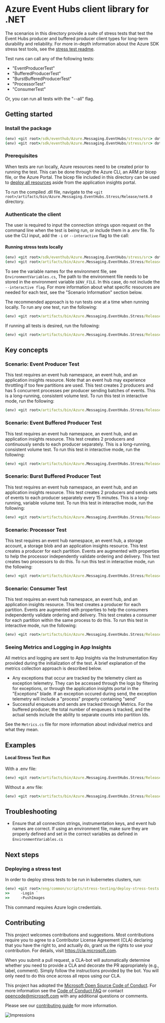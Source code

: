 # Azure Event Hubs client library for .NET
The scenarios in this directory provide a suite of stress tests that test the Event Hubs producer and buffered producer client types for long-term durability and reliability. For more in-depth information about the Azure SDK stress test tools, see the [stress test readme](https://github.com/Azure/azure-sdk-tools/blob/main/tools/stress-cluster/chaos/README.md).

Test runs can call any of the following tests:
- "EventProducerTest"
- "BufferedProducerTest"
- "BurstBufferedProducerTest"
- "ProcessorTest"
- "ConsumerTest"

Or, you can run all tests with the "--all" flag.

## Getting started

### Install the package

```cmd
(env) <git root>/sdk/eventhub/Azure.Messaging.EventHubs/stress/src> dotnet clean
(env) <git root>/sdk/eventhub/Azure.Messaging.EventHubs/stress/src> dotnet publish
```

### Prerequisites

When tests are run locally, Azure resources need to be created prior to running the test. This can be done through the Azure CLI, an ARM pr bicep file, or the Azure Portal. The bicep file included in this directory can be used to [deploy all resources](https://docs.microsoft.com/azure/azure-resource-manager/bicep/deploy-to-resource-group?tabs=azure-cli) aside from the application insights portal.

To run the compiled .dll file, navigate to the `<git root>/artifacts/bin/Azure.Messaging.EventHubs.Stress/Release/net6.0` directory.

### Authenticate the client

The user is required to input the connection strings upon request on the command line when the test is being run, or include them in a .env file. To use the CLI input, add the `-i` or `--interactive` flag to the call:


#### Running stress tests locally
```cmd
(env) <git root>/sdk/eventhub/Azure.Messaging.EventHubs/stress/src> dotnet build './sdk/eventhub/Azure.Messaging.EventHubs/stress/src/' --configuration Release
(env) <git root>/artifacts/bin/Azure.Messaging.EventHubs.Stress/Release/net6.0> dotnet Azure.Messaging.EventHubs.Stress.dll --tests <test/s-to-run> --interactive
```

To see the variable names for the environment file, see `EnvironmentVariables.cs`, The path to the environment file needs to be stored in the environment variable `$ENV_FILE`. In this case, do not include the `--interactive flag`. For more information about what specific resources are needed for each test, see the "Scenario Information" section below. 

The recommended approach is to run tests one at a time when running locally.
To run any one test, run the following:
```cmd
(env) <git root>/artifacts/bin/Azure.Messaging.EventHubs.Stress/Release/net6.0> dotnet Azure.Messaging.EventHubs.Stress.dll --tests <test/s-to-run> --interactive
```
If running all tests is desired, run the following:
```cmd
(env) <git root>/artifacts/bin/Azure.Messaging.EventHubs.Stress/Release/net6.0> dotnet Azure.Messaging.EventHubs.Stress.dll --all --interactive
```

## Key concepts

### Scenario: Event Producer Test
This test requires an event hub namespace, an event hub, and an application insights resource. Note that an event hub may experience throttling if too few partitions are used. This test creates 2 producers and has 5 concurrent processes per producer sending batches of events. This is a long-running, consistent volume test. To run this test in interactive mode, run the following:
```cmd
(env) <git root>/artifacts/bin/Azure.Messaging.EventHubs.Stress/Release/net6.0> dotnet Azure.Messaging.EventHubs.Stress.dll --tests EventProducerTest --interactive
```

### Scenario: Event Buffered Producer Test
This test requires an event hub namespace, an event hub, and an application insights resource. This test creates 2 producers and continuously sends to each producer separately. This is a long-running, consistent volume test. To run this test in interactive mode, run the following:
```cmd
(env) <git root>/artifacts/bin/Azure.Messaging.EventHubs.Stress/Release/net6.0> dotnet Azure.Messaging.EventHubs.Stress.dll --tests BufferedProducerTest --interactive
```

### Scenario: Burst Buffered Producer Test
This test requires an event hub namespace, an event hub, and an application insights resource. This test creates 2 producers and sends sets of events to each producer separately every 15 minutes. This is a long-running, variable volume test. To run this test in interactive mode, run the following:
```cmd
(env) <git root>/artifacts/bin/Azure.Messaging.EventHubs.Stress/Release/net6.0> dotnet Azure.Messaging.EventHubs.Stress.dll --tests BurstBufferedProducerTest --interactive
```

### Scenario: Processor Test
This test requires an event hub namespace, an event hub, a storage account, a storage blob and an application insights resource. This test creates a producer for each partition. Events are augmented with properties to help the processor independently validate ordering and delivery. This test creates two processors to do this. To run this test in interactive mode, run the following:
```cmd
(env) <git root>/artifacts/bin/Azure.Messaging.EventHubs.Stress/Release/net6.0> dotnet Azure.Messaging.EventHubs.Stress.dll --tests ProcessorTest --interactive
```

### Scenario: Consumer Test
This test requires an event hub namespace, an event hub, and an application insights resource. This test creates a producer for each partition. Events are augmented with properties to help the consumers independently validate ordering and delivery. This test creates a consumer for each partition within the same process to do this. To run this test in interactive mode, run the following:
```cmd
(env) <git root>/artifacts/bin/Azure.Messaging.EventHubs.Stress/Release/net6.0> dotnet Azure.Messaging.EventHubs.Stress.dll --tests ConsumerTest --interactive
```

### Seeing Metrics and Logging in App Insights
All metrics and logging are sent to App Insights via the Instrumentation Key provided during the initialization of the test. A brief explanation of the metrics collection approach is described below.
- Any exceptions that occur are tracked by the telemetry client as exception telemetry. They can be accessed through the logs by filtering for exceptions, or through the application insights portal in the "Exceptions" blade. If an exception occured during send, the exception telemetry will include a "process" property containing "send"
- Successful enqueues and sends are tracked through Metrics. For the buffered producer, the total number of enqueues is tracked, and the actual sends include the ability to separate counts into partition Ids.

See the `Metrics.cs` file for more information about individual metrics and what they mean.

## Examples

#### Local Stress Test Run

With a .env file:
```cmd
(env) <git root>/artifacts/bin/Azure.Messaging.EventHubs.Stress/Release/net6.0> dotnet Azure.Messaging.EventHubs.Stress.dll --all
```

Without a .env file:
```cmd
(env) <git root>/artifacts/bin/Azure.Messaging.EventHubs.Stress/Release/net6.0> dotnet Azure.Messaging.EventHubs.Stress.dll --all --interactive
```

## Troubleshooting

- Ensure that all connection strings, instrumentation keys, and event hub names are correct. If using an environment file, make sure they are properly defined and set in the correct variables as defined in `EnvironmentVariables.cs`

## Next steps

### Deploying a stress test
In order to deploy stress tests to be run in kubernetes clusters, run:
```cmd 
(env) <git root>/eng/common/scripts/stress-testing/deploy-stress-tests.ps1 `
>>     -Login `
>>     -PushImages
```
This command requires Azure login credentials.

## Contributing

This project welcomes contributions and suggestions.  Most contributions require you to agree to a Contributor License Agreement (CLA) declaring that you have the right to, and actually do, grant us the rights to use your contribution. For details, visit https://cla.microsoft.com.

When you submit a pull request, a CLA-bot will automatically determine whether you need to provide a CLA and decorate the PR appropriately (e.g., label, comment). Simply follow the instructions provided by the bot. You will only need to do this once across all repos using our CLA.

This project has adopted the [Microsoft Open Source Code of Conduct](https://opensource.microsoft.com/codeofconduct/). For more information see the [Code of Conduct FAQ](https://opensource.microsoft.com/codeofconduct/faq/) or contact [opencode@microsoft.com](mailto:opencode@microsoft.com) with any additional questions or comments.

Please see our [contributing guide](https://github.com/Azure/azure-sdk-for-net/blob/main/sdk/eventhub/Azure.Messaging.EventHubs/CONTRIBUTING.md) for more information.
  
![Impressions](https://azure-sdk-impressions.azurewebsites.net/api/impressions/azure-sdk-for-net%2Fsdk%2Feventhub%2FAzure.Messaging.EventHubs%2Fstress%2FREADME.png)